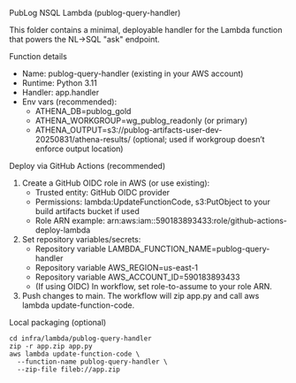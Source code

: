 PubLog NSQL Lambda (publog-query-handler)

This folder contains a minimal, deployable handler for the Lambda function that powers the NL→SQL "ask" endpoint.

Function details
- Name: publog-query-handler (existing in your AWS account)
- Runtime: Python 3.11
- Handler: app.handler
- Env vars (recommended):
  - ATHENA_DB=publog_gold
  - ATHENA_WORKGROUP=wg_publog_readonly (or primary)
  - ATHENA_OUTPUT=s3://publog-artifacts-user-dev-20250831/athena-results/ (optional; used if workgroup doesn’t enforce output location)

Deploy via GitHub Actions (recommended)
1) Create a GitHub OIDC role in AWS (or use existing):
   - Trusted entity: GitHub OIDC provider
   - Permissions: lambda:UpdateFunctionCode, s3:PutObject to your build artifacts bucket if used
   - Role ARN example: arn:aws:iam::590183893433:role/github-actions-deploy-lambda
2) Set repository variables/secrets:
   - Repository variable LAMBDA_FUNCTION_NAME=publog-query-handler
   - Repository variable AWS_REGION=us-east-1
   - Repository variable AWS_ACCOUNT_ID=590183893433
   - (If using OIDC) In workflow, set role-to-assume to your role ARN.
3) Push changes to main. The workflow will zip app.py and call aws lambda update-function-code.

Local packaging (optional)
```
cd infra/lambda/publog-query-handler
zip -r app.zip app.py
aws lambda update-function-code \
  --function-name publog-query-handler \
  --zip-file fileb://app.zip
```

